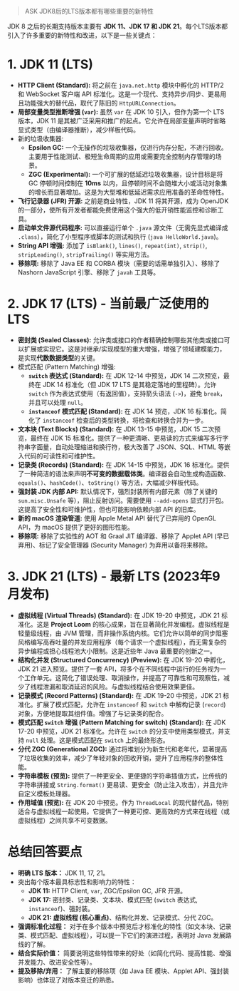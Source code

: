 > ASK
> JDK8后的LTS版本都有哪些重要的新特性

JDK 8 之后的长期支持版本主要有 **JDK 11、JDK 17 和 JDK 21**。每个LTS版本都引入了许多重要的新特性和改进，以下是一些关键点：

# 1. JDK 11 (LTS)

- **HTTP Client (Standard):** 将之前在 `java.net.http` 模块中孵化的 HTTP/2 和 WebSocket 客户端 API 标准化。这是一个现代、支持异步/同步、更易用且功能强大的替代品，取代了陈旧的 `HttpURLConnection`。
- **局部变量类型推断增强 (`var`):** 虽然 `var` 在 JDK 10 引入，但作为第一个 LTS 版本，JDK 11 是其被广泛采用和推广的起点。它允许在局部变量声明时省略显式类型（由编译器推断），减少样板代码。
- 新的垃圾收集器:
  - **Epsilon GC:** 一个无操作的垃圾收集器，仅进行内存分配，不进行回收。主要用于性能测试、极短生命周期的应用或需要完全控制内存管理的场景。
  - **ZGC (Experimental):** 一个可扩展的低延迟垃圾收集器，设计目标是将 GC 停顿时间控制在 **10ms** 以内，且停顿时间不会随堆大小或活动对象集的增长而显著增加。这是为大型堆和低延迟需求应用准备的革命性特性。
- **飞行记录器 (JFR) 开源:** 之前是商业特性，JDK 11 将其开源，成为 OpenJDK 的一部分，使所有开发者都能免费使用这个强大的低开销性能监控和诊断工具。
- **启动单文件源代码程序:** 可以直接运行单个 `.java` 源文件（无需先显式编译成 `.class`），简化了小型程序或脚本的测试和执行 (`java HelloWorld.java`)。
- **String API 增强:** 添加了 `isBlank()`, `lines()`, `repeat(int)`, `strip()`, `stripLeading()`, `stripTrailing()` 等实用方法。
- **移除项:** 移除了 Java EE 和 CORBA 模块（需要的话需单独引入）、移除了 Nashorn JavaScript 引擎、移除了 `javah` 工具等。

# 2. JDK 17 (LTS) - 当前最广泛使用的 LTS

- **密封类 (Sealed Classes):** 允许类或接口的作者精确控制哪些其他类或接口可以扩展或实现它。这是对继承/实现模型的重大增强，增强了领域建模能力，是实现**代数数据类型**的关键。
- 模式匹配 (Pattern Matching) 增强:
  - **`switch` 表达式 (Standard):** 在 JDK 12-14 中预览，JDK 14 二次预览，最终在 JDK 14 标准化（但 JDK 17 LTS 是其稳定落地的里程碑）。允许 `switch` 作为表达式使用（有返回值），支持箭头语法 (`->`)，避免 `break`，并且可以处理 `null`。
  - **`instanceof` 模式匹配 (Standard):** 在 JDK 14 预览，JDK 16 标准化。简化了 `instanceof` 检查后的类型转换，将检查和转换合并为一步。
- **文本块 (Text Blocks) (Standard):** 在 JDK 13-15 中预览，JDK 15 二次预览，最终在 JDK 15 标准化。提供了一种更清晰、更易读的方式来编写多行字符串字面量，自动处理缩进和换行符，极大改善了 JSON、SQL、HTML 等嵌入代码的可读性和可维护性。
- **记录类 (Records) (Standard):** 在 JDK 14-15 中预览，JDK 16 标准化。提供了一种简洁的语法来声明**不可变的数据载体类**。编译器会自动生成构造函数、`equals()`、`hashCode()`、`toString()` 等方法，大幅减少样板代码。
- **强封装 JDK 内部 API:** 默认情况下，强烈封装所有内部元素（除了关键的 `sun.misc.Unsafe` 等），阻止反射访问。需要使用 `--add-opens` 显式打开包。这提高了安全性和可维护性，但也可能影响依赖内部 API 的旧库。
- **新的 macOS 渲染管道:** 使用 Apple Metal API 替代了已弃用的 OpenGL API，为 macOS 提供了更好的图形性能。
- **移除项:** 移除了实验性的 AOT 和 Graal JIT 编译器、移除了 Applet API (早已弃用)、标记了安全管理器 (Security Manager) 为弃用以备将来移除。

# 3. JDK 21 (LTS) - 最新 LTS (2023年9月发布)

- **虚拟线程 (Virtual Threads) (Standard):** 在 JDK 19-20 中预览，JDK 21 标准化。这是 **Project Loom** 的核心成果，旨在显著简化并发编程。虚拟线程是轻量级线程，由 JVM 管理，而非操作系统内核。它们允许以简单的同步阻塞风格编写高吞吐量的并发应用程序（每个请求一个虚拟线程），而无需复杂的异步编程或担心线程池大小限制。这是近些年 Java 最重要的创新之一。
- **结构化并发 (Structured Concurrency) (Preview):** 在 JDK 19-20 中孵化，JDK 21 进入预览。提供了一套 API，将多个在不同线程中运行的任务视为一个工作单元。这简化了错误处理、取消操作，并提高了可靠性和可观察性，减少了线程泄漏和取消延迟的风险。与虚拟线程结合使用效果更佳。
- **记录模式 (Record Patterns) (Standard):** 在 JDK 19-20 中预览，JDK 21 标准化。扩展了模式匹配，允许在 `instanceof` 和 `switch` 中解构记录 (`record`) 对象，方便地提取其组件值。增强了与记录类的配合。
- **模式匹配 `switch` 增强 (Pattern Matching for switch) (Standard):** 在 JDK 17-20 中预览，JDK 21 标准化。允许在 `switch` 的分支中使用类型模式，并支持 `null` 处理。这是模式匹配在 `switch` 上的最终形态。
- **分代 ZGC (Generational ZGC):** 通过将堆划分为新生代和老年代，显著提高了垃圾收集的效率，减少了年轻对象的回收开销，提升了应用程序的整体性能。
- **字符串模板 (预览):** 提供了一种更安全、更便捷的字符串插值方式，比传统的字符串拼接或 `String.format()` 更易读、更安全（防止注入攻击），并且允许自定义模板处理器。
- **作用域值 (预览):** 在 JDK 20 中预览。作为 `ThreadLocal` 的现代替代品，特别适合与虚拟线程一起使用。它提供了一种更可控、更高效的方式来在线程（或虚拟线程）之间共享不可变数据。

# 总结回答要点

- **明确 LTS 版本：** JDK 11, 17, 21。
- 突出每个版本最具标志性和影响力的特性：
  - **JDK 11:** HTTP Client, `var`, ZGC/Epsilon GC, JFR 开源。
  - **JDK 17:** 密封类、记录类、文本块、模式匹配 (`switch` 表达式, `instanceof`)、强封装。
  - **JDK 21:** **虚拟线程 (核心重点)**、结构化并发、记录模式、分代 ZGC。
- **强调标准化过程：** 对于在多个版本中预览后才标准化的特性（如文本块、记录类、模式匹配、虚拟线程），可以提一下它们的演进过程，表明对 Java 发展路线的了解。
- **结合实际价值：** 简要说明这些特性带来的好处（如简化代码、提高性能、增强并发能力、改进安全性等）。
- **提及移除/弃用：** 了解主要的移除项（如 Java EE 模块、Applet API、强封装影响）也体现了对版本变迁的熟悉。

